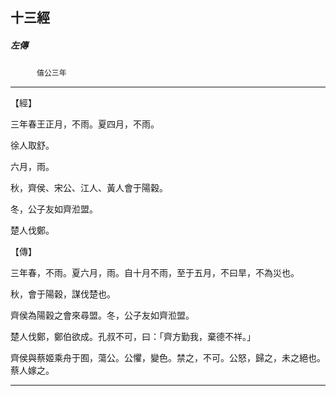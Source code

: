 

## 十三經

##### 左傳
　　　`僖公三年`

* * *

【經】

三年春王正月，不雨。夏四月，不雨。

徐人取舒。

六月，雨。

秋，齊侯、宋公、江人、黃人會于陽穀。

冬，公子友如齊涖盟。

楚人伐鄭。

【傳】

三年春，不雨。夏六月，雨。自十月不雨，至于五月，不曰旱，不為災也。

秋，會于陽穀，謀伐楚也。

齊侯為陽穀之會來尋盟。冬，公子友如齊涖盟。

楚人伐鄭，鄭伯欲成。孔叔不可，曰：「齊方勤我，棄德不祥。」

齊侯與蔡姬乘舟于囿，蕩公。公懼，變色。禁之，不可。公怒，歸之，未之絕也。蔡人嫁之。

* * *

